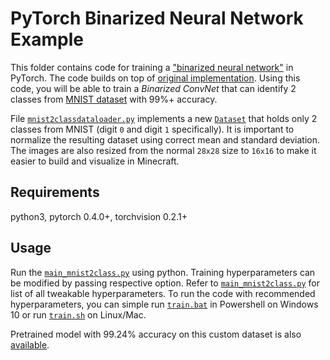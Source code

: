 # PyTorch Binarized Neural Network Example

This folder contains code for training a ["binarized neural network"](https://arxiv.org/abs/1602.02830) in PyTorch. The code builds on top of [original implementation](https://github.com/itayhubara/BinaryNet.pytorch). Using this code, you will be able to train a _Binarized ConvNet_ that can identify 2 classes from [MNIST dataset](http://yann.lecun.com/exdb/mnist/) with 99%+ accuracy.

File [`mnist2classdataloader.py`](mnist2classdataloader.py) implements a new [`Dataset`](https://pytorch.org/docs/stable/data.html#torch.utils.data.Dataset) that holds only 2 classes from MNIST (digit `0` and digit `1` specifically). It is important to normalize the resulting dataset using correct mean and standard deviation. The images are also resized from the normal `28x28` size to `16x16` to make it easier to build and visualize in Minecraft.

## Requirements
python3, pytorch 0.4.0+, torchvision 0.2.1+

## Usage
Run the [`main_mnist2class.py`](main_mnist2class.py) using python. Training hyperparameters can be modified by passing respective option. Refer to [`main_mnist2class.py`](main_mnist2class.py) for list of all tweakable hyperparameters. To run the code with recommended hyperparameters, you can simple run [`train.bat`](train.bat) in Powershell on Windows 10 or run [`train.sh`](train.sh) on Linux/Mac.

Pretrained model with 99.24% accuracy on this custom dataset is also [available](pretrained/best_model_epoch_173_acc_99.24.pt).
